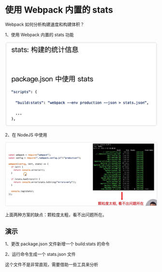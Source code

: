 # 使用 Webpack 内置的 stats

Webpack 如何分析构建速度和构建体积？

1、使用 Webpack 内置的 stats 功能

![](../README_files/chapter05/iShot_2023-08-14_10.09.06.png)

2、在 NodeJS 中使用

![](../README_files/chapter05/iShot_2023-08-14_10.10.44.png)

上面两种方案的缺点：颗粒度太粗，看不出问题所在。

## 演示

1、更改 package.json 文件新增一个 build:stats 的命令

2、运行命令生成一个 stats.json 文件

这个文件不是非常直观，需要借助一些工具来分析